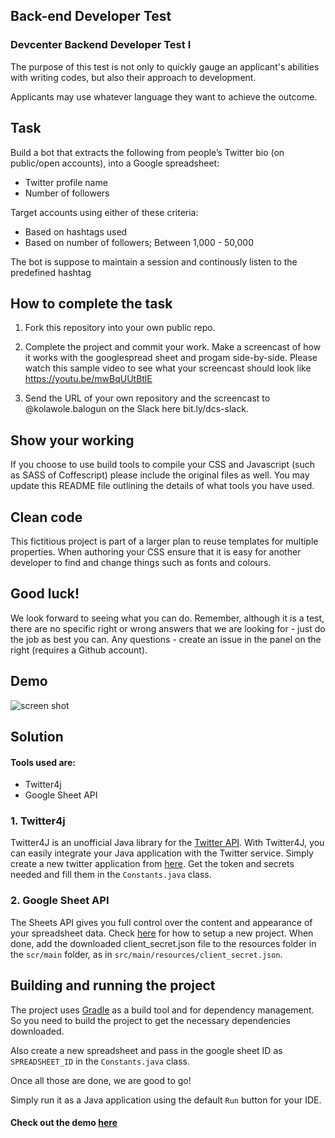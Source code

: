## Back-end Developer Test

### Devcenter Backend Developer Test I

The purpose of this test is not only to quickly gauge an applicant's abilities with writing codes, but also their approach to development.

Applicants may use whatever language they want to achieve the outcome.

## Task

Build a bot that extracts the following from people’s Twitter bio (on public/open accounts), into a Google spreadsheet:

* Twitter profile name 
* Number of followers

Target accounts using either of these criteria:
* Based on hashtags used
* Based on number of followers; Between 1,000 - 50,000

The bot is suppose to maintain a session and continously listen to the predefined hashtag

## How to complete the task

1. Fork this repository into your own public repo.

2. Complete the project and commit your work. Make a screencast of how it works with the googlespread sheet and progam side-by-side. Please watch this sample video to see what your screencast should look like https://youtu.be/mwBqUUtBtlE

3. Send the URL of your own repository and the screencast to @kolawole.balogun on the Slack here bit.ly/dcs-slack.

## Show your working

If you choose to use build tools to compile your CSS and Javascript (such as SASS of Coffescript) please include the original files as well. You may update this README file outlining the details of what tools you have used.

## Clean code

This fictitious project is part of a larger plan to reuse templates for multiple properties. When authoring your CSS ensure that it is easy for another developer to find and change things such as fonts and colours.


## Good luck!

We look forward to seeing what you can do. Remember, although it is a test, there are no specific right or wrong answers that we are looking for - just do the job as best you can. Any questions - create an issue in the panel on the right (requires a Github account).


## Demo
![screen shot](https://user-images.githubusercontent.com/8668661/33088863-330b4250-ceef-11e7-9e9c-b4fd9ca299d8.gif)


## Solution

#### Tools used are:
 - Twitter4j
 - Google Sheet API
 
### 1. Twitter4j
Twitter4J is an unofficial Java library for the [Twitter API](https://dev.twitter.com/docs). With Twitter4J, you can easily 
integrate your Java application with the Twitter service. 
Simply create a new twitter application from [here](http://apps.twitter.com/). Get the token and secrets needed and fill them in the `Constants.java` class.

### 2. Google Sheet API
The Sheets API gives you full control over the content and appearance of your spreadsheet data. Check [here](https://developers.google.com/sheets/api/quickstart/java) for how to setup a new project.
When done, add the downloaded client_secret.json file to the resources folder in the `scr/main` folder, as in `src/main/resources/client_secret.json`.

## Building and running the project
The project uses [Gradle](https://gradle.org/) as a build tool and for dependency management. So you need to build the project to get the necessary dependencies downloaded.

Also create a new spreadsheet and pass in the google sheet ID as `SPREADSHEET_ID` in the `Constants.java` class.

Once all those are done, we are good to go!

Simply run it as a Java application using the default `Run` button for your IDE.

#### Check out the demo [here](http://take.ms/Wqnef)